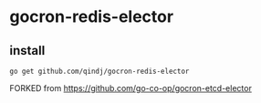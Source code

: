 # gocron-redis-elector

## install

```
go get github.com/qindj/gocron-redis-elector
```

FORKED from https://github.com/go-co-op/gocron-etcd-elector
